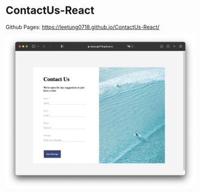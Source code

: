 # ContactUs-React

Github Pages: https://leetung0718.github.io/ContactUs-React/

![Image](https://github.com/leetung0718/ContactUs-React/blob/main/app.png?raw=true)
